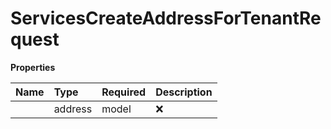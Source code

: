 # ServicesCreateAddressForTenantRequest



**Properties**

| Name | Type | Required | Description |
| :-------- | :----------| :----------| :----------|
    | address | model | ❌ |  |




<!-- This file was generated by liblab | https://liblab.com/ -->